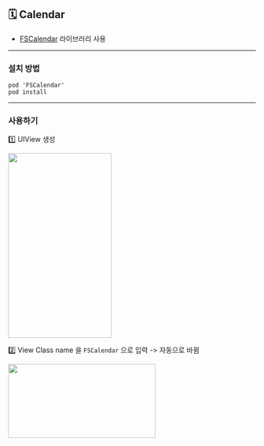 ## 🗓 Calendar 
- [FSCalendar](https://github.com/WenchaoD/FSCalendar) 라이브러리 사용 

---

### 설치 방법
```
pod 'FSCalendar'
pod install 
```

---

### 사용하기
1️⃣ UIView 생성

<img src="./screenshot/calendar01.png" width="210" height="375">

2️⃣ View Class name 을 ```FSCalendar``` 으로 입력 -> 자동으로 바뀜

<img src="./screenshot/calendar01.png" width="300" height="150">
